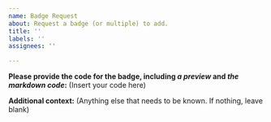 ```yaml
---
name: Badge Request
about: Request a badge (or multiple) to add.
title: ''
labels: ''
assignees: ''

---
```


**Please provide the code for the badge, including *a preview* and *the markdown code*:**
(Insert your code here)

**Additional context:**
(Anything else that needs to be known. If nothing, leave blank)
